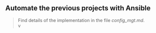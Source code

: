 ## Automate the previous projects with Ansible

> Find details of the implementation in the file *config_mgt.md*.  
v

